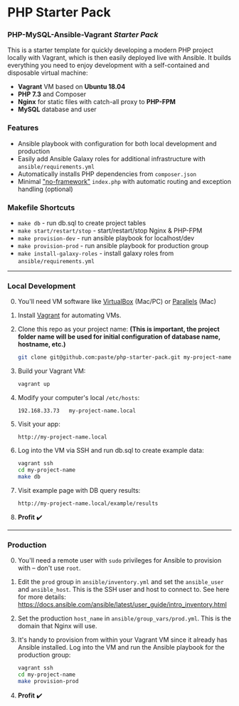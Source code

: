 PHP Starter Pack
================

### PHP-MySQL-Ansible-Vagrant *Starter Pack*

This is a starter template for quickly developing a modern PHP project locally with Vagrant, which is then easily deployed live with Ansible. It builds everything you need to enjoy development with a self-contained and disposable virtual machine:
 - **Vagrant** VM based on **Ubuntu 18.04**
 - **PHP 7.3** and Composer
 - **Nginx** for static files with catch-all proxy to **PHP-FPM**
 - **MySQL** database and user

### Features
- Ansible playbook with configuration for both local development and production
- Easily add Ansible Galaxy roles for additional infrastructure with `ansible/requirements.yml`
- Automatically installs PHP dependencies from `composer.json`
- Minimal ["no-framework"](https://kevinsmith.io/modern-php-without-a-framework) `index.php` with automatic routing and exception handling (optional)

### Makefile Shortcuts
- `make db` - run db.sql to create project tables
- `make start/restart/stop` - start/restart/stop Nginx & PHP-FPM 
- `make provision-dev` - run ansible playbook for localhost/dev
- `make provision-prod` - run ansible playbook for production group
- `make install-galaxy-roles` - install galaxy roles from `ansible/requirements.yml`
 
 
----

### Local Development

0. You'll need VM software like [VirtualBox](https://www.virtualbox.org/) (Mac/PC) or [Parallels](https://www.parallels.com/) (Mac)

0. Install [Vagrant](https://www.vagrantup.com/) for automating VMs.

0. Clone this repo as your project name: **(This is important, the project folder name will be used for initial configuration of database name, hostname, etc.)**
    ```sh
    git clone git@github.com:paste/php-starter-pack.git my-project-name
    ```

0. Build your Vagrant VM:

    ```sh
    vagrant up
    ```

0. Modify your computer's local `/etc/hosts`:

    ```
    192.168.33.73   my-project-name.local
    ```

0. Visit your app:
    ```
    http://my-project-name.local
    ```

0. Log into the VM via SSH and run db.sql to create example data:
    ```sh
    vagrant ssh
    cd my-project-name
    make db
    ```

0. Visit example page with DB query results:
    ```
    http://my-project-name.local/example/results
    ```

0. **Profit** :heavy_check_mark:

----

### Production

0. You'll need a remote user with `sudo` privileges for Ansible to provision with – don't use `root`.

0. Edit the `prod` group in `ansible/inventory.yml` and set the `ansible_user` and `ansible_host`. This is the SSH user and host to connect to. See here for more details:
https://docs.ansible.com/ansible/latest/user_guide/intro_inventory.html

0. Set the production `host_name` in `ansible/group_vars/prod.yml`. This is the domain that Nginx will use.

0. It's handy to provision from within your Vagrant VM since it already has Ansible installed. Log into the VM and run the Ansible playbook for the production group:
    ```sh
    vagrant ssh
    cd my-project-name
    make provision-prod
    ```

0. **Profit** :heavy_check_mark: